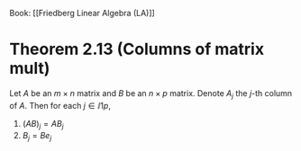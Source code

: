 Book: [[Friedberg Linear Algebra (LA)]]
# Theorem 2.13 (Columns of matrix mult)
Let $A$ be an $m\times n$ matrix and $B$ be an $n\times p$ matrix.
Denote $A_{j}$ the $j$-th column of $A$.
Then for each $j\in\ii{1}{p}$,
1. $(AB)_{j}=AB_{j}$
2. $B_{j}=Be_{j}$